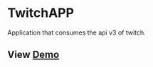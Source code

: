 # TwitchAPP
Application that consumes the api v3 of twitch.

## View [Demo](http://codepen.io/loconluis/full/eWBrxW/)
